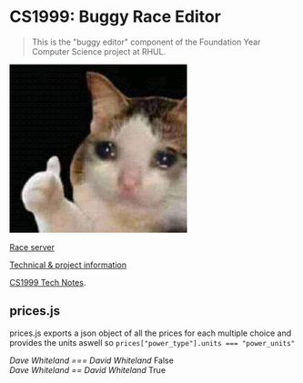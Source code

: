 CS1999: Buggy Race Editor
=========================

> This is the "buggy editor" component of the Foundation Year Computer Science
> project at RHUL.

![image info](./static/content/images/cat.jpg)

[Race server](http://rhul.buggyrace.net)

[Technical & project information](https://rhul-cs-projects.github.io/CS1999-buggy-race-server/)

[CS1999 Tech Notes](https://rhul-cs-projects.github.io/CS1999-buggy-race-server/).


## prices.js

prices.js exports a json object of all the prices for each multiple choice 
and provides the units aswell so ```prices["power_type"].units === "power_units" ```




*Dave Whiteland === David Whiteland* False\
*Dave Whiteland == David Whiteland* True


